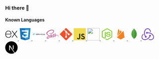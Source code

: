 ### Hi there 👋

#### Known Languages
<a href='https://expressjs.com'> <img src='https://raw.githubusercontent.com/devicons/devicon/master/icons/express/express-original.svg' alt='' width='40px' height='40px'> </a>
<a href='https://css3.com'> <img src='https://raw.githubusercontent.com/devicons/devicon/master/icons/css3/css3-original.svg' alt='' width='40px' height='40px'> </a>
<a href='https://tailwindcss.com'> <img src='https://raw.githubusercontent.com/devicons/devicon/master/icons/tailwindcss/tailwindcss-original-wordmark.svg' alt='' width='40px' height='40px'> </a>
<a href='https://sass.com'> <img src='https://raw.githubusercontent.com/devicons/devicon/master/icons/sass/sass-original.svg' alt='' width='40px' height='40px'> </a>
<a href='https://git.com'> <img src='https://raw.githubusercontent.com/devicons/devicon/master/icons/git/git-original.svg' alt='' width='40px' height='40px'> </a>
<a href='https://javascript.com'> <img src='https://raw.githubusercontent.com/devicons/devicon/master/icons/javascript/javascript-original.svg' alt='' width='40px' height='40px'> </a>
<a href='https://reactjs.com'> <img src='https://raw.githubusercontent.com/devicons/devicon/master/icons/reactjs/reactjs-original.svg' alt='' width='40px' height='40px'> </a>
<a href='https://nodejs.org'> <img src='https://raw.githubusercontent.com/devicons/devicon/master/icons/nodejs/nodejs-original.svg' alt='' width='40px' height='40px'> </a>
<a href='https://firebase.com'> <img src='https://raw.githubusercontent.com/devicons/devicon/master/icons/firebase/firebase-plain.svg' alt='' width='40px' height='40px'> </a>
<a href='https://mongodb.com'> <img src='https://raw.githubusercontent.com/devicons/devicon/master/icons/mongodb/mongodb-original.svg' alt='' width='40px' height='40px'> </a>
<a href='https://reduxjs.com'> <img src='https://raw.githubusercontent.com/devicons/devicon/master/icons/redux/redux-original.svg' alt='' width='40px' height='40px'> </a>
<a href='https://nextjs.com'> <img src='https://raw.githubusercontent.com/devicons/devicon/master/icons/nextjs/nextjs-original.svg' alt='' width='40px' height='40px'> </a>

<!--
**skndash96/skndash96** is a ✨ _special_ ✨ repository because its `README.md` (this file) appears on your GitHub profile.

Here are some ideas to get you started:

- 🔭 I’m currently working on ...
- 🌱 I’m currently learning ...
- 👯 I’m looking to collaborate on ...
- 🤔 I’m looking for help with ...
- 💬 Ask me about ...
- 📫 How to reach me: ...
- 😄 Pronouns: ...
- ⚡ Fun fact: ...
-->

